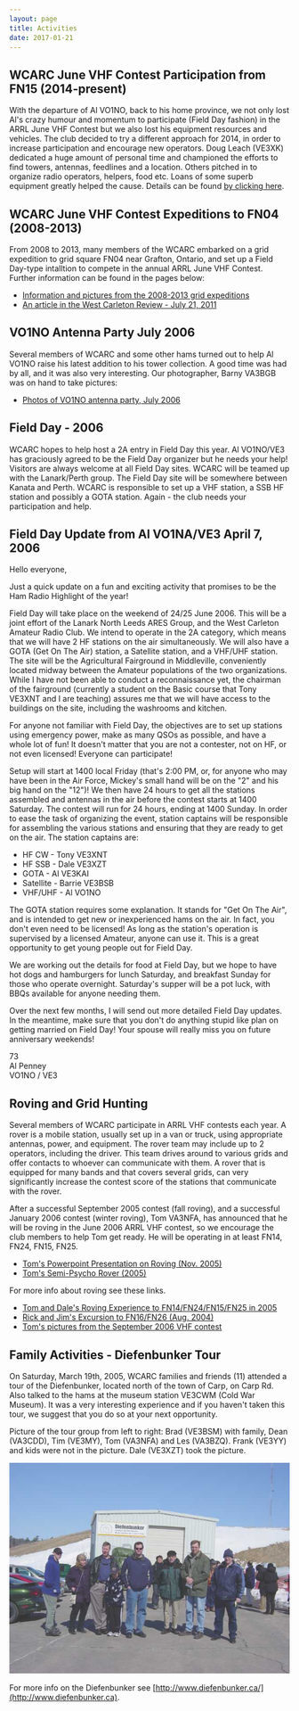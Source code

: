 ```yaml
---
layout: page
title: Activities
date: 2017-01-21
---
```


## WCARC June VHF Contest Participation from FN15 (2014-present)

With the departure of Al VO1NO, back to his home province, we not only lost Al's crazy humour and momentum to participate (Field Day fashion) in the ARRL June VHF
Contest but we also lost his equipment resources and vehicles. The club decided to try a different approach for 2014, in order to increase participation and encourage
new operators. Doug Leach (VE3XK) dedicated a huge amount of personal time and championed the efforts to find towers, antennas, feedlines and a location. Others pitched in to organize radio operators, helpers,
food etc. Loans of some superb equipment greatly helped the cause.
Details can be found [by clicking here](june_vhf_contest_2014.html).

## WCARC June VHF Contest Expeditions to FN04 (2008-2013)

From 2008 to 2013, many members of the WCARC embarked on a grid expedition to grid square FN04 near Grafton, Ontario, and set up a Field Day-type intalltion to compete in the annual
ARRL June VHF Contest. Further information can be found in the pages below:

* [Information and pictures from the 2008-2013 grid expeditions](extra.html)
* [An article in the West Carleton Review - July 21, 2011](news/press1.html)

## VO1NO Antenna Party July 2006

Several members of WCARC and some other hams turned out to help Al VO1NO raise his latest addition to his tower collection. A good time was had by all, and
it was also very interesting. Our photographer, Barny VA3BGB was on hand to take pictures:

* [Photos of VO1NO antenna party, July 2006](vo1noantparty/vo1noant.html)

## Field Day - 2006

WCARC hopes to help host a 2A entry in Field Day this year. Al VO1NO/VE3 has graciously agreed to be the Field Day organizer but he needs your help! Visitors
are always welcome at all Field Day sites. WCARC will be teamed up with the Lanark/Perth group. The Field Day site will be somewhere between Kanata and Perth.
WCARC is responsible to set up a VHF station, a SSB HF station and possibly a GOTA station. Again - the club needs your participation and help.

## Field Day Update from Al VO1NA/VE3 April 7, 2006

Hello everyone,

Just a quick update on a fun and exciting activity that promises to be the Ham Radio Highlight of the year!

Field Day will take place on the weekend of 24/25 June 2006.  This will be a joint effort of the Lanark North Leeds ARES Group, and the West Carleton Amateur Radio Club.  We intend to operate in the 2A category, which means that we will have 2 HF stations on the air simultaneously.   We will also have a GOTA (Get On The Air) station, a Satellite station, and a VHF/UHF station.  The site will be the Agricultural Fairground in Middleville,
conveniently located midway between the Amateur populations of the two organizations.  While I have not been able to conduct a reconnaissance yet,
the chairman of the fairground (currently a student on the Basic course that Tony VE3XNT and I are teaching) assures me that we will have access to the
buildings on the site, including the washrooms and kitchen.

For anyone not familiar with Field Day, the objectives are to set up stations using emergency power, make as many QSOs as possible, and have a
whole lot of fun!  It doesn't matter that you are not a contester, not on HF, or not even licensed!  Everyone can participate!

Setup will start at 1400 local Friday (that's 2:00 PM, or, for anyone who may have been in the Air Force, Mickey's small hand will be on the "2" and
his big hand on the "12")!  We then have 24 hours to get all the stations assembled and antennas in the air before the contest starts at 1400
Saturday.  The contest will run for 24 hours, ending at 1400 Sunday.  In order to ease the task of organizing the event, station captains will be
responsible for assembling the various stations and ensuring that they are ready to get on the air.  The station captains are:

* HF CW - Tony VE3XNT
* HF SSB - Dale VE3XZT
* GOTA - Al VE3KAI
* Satellite - Barrie VE3BSB
* VHF/UHF - Al VO1NO

The GOTA station requires some explanation.  It stands for "Get On The Air", and is intended to get new or inexperienced hams on the air.  In fact, you don't even need to be licensed!  As long as the station's operation is supervised by a licensed Amateur, anyone can use it.  This is a great
opportunity to get young people out for Field Day.

We are working out the details for food at Field Day, but we hope to have hot dogs and hamburgers for lunch Saturday, and breakfast Sunday for those who operate overnight.  Saturday's supper will be a pot luck, with BBQs available for anyone needing them.

Over the next few months, I will send out more detailed Field Day updates. In the meantime, make sure that you don't do anything stupid like plan on
getting married on Field Day!  Your spouse will really miss you on future anniversary weekends!

73  
Al Penney  
VO1NO / VE3

## Roving and Grid Hunting

Several members of WCARC participate in ARRL VHF contests each year. A rover is a mobile station, usually set up in a van or truck, using appropriate antennas, power, and equipment. The rover team may include up to 2 operators, including the driver. This team drives around to various grids and offer contacts to whoever can communicate with them. A rover that is equipped for many bands and that covers several grids, can very significantly increase the contest score of the stations that communicate with the rover.

After a successful September 2005 contest (fall roving), and a successful January 2006 contest (winter roving), Tom VA3NFA, has announced that he will be roving in the June 2006 ARRL VHF contest, so we encourage the club members to help Tom get ready. He will be operating in at least FN14, FN24, FN15, FN25.

* [Tom's Powerpoint Presentation on Roving (Nov. 2005)](va3nfa_rover_ppt/OVMRC-ROVER.htm)
* [Tom's Semi-Psycho Rover (2005)](presentations/00_va3nfasemipsycho.html)

For more info about roving see these links.

* [Tom and Dale's Roving Experience to FN14/FN24/FN15/FN25 in 2005](presentations/00_va3nfarover.html)
* [Rick and Jim's Excursion to FN16/FN26 (Aug. 2004)](presentations/00_ve3cvgrover.html)
* [Tom's pictures from the September 2006 VHF contest](http://va3nfa.blogspot.ca/2006_09_01_archive.html)

## Family Activities - Diefenbunker Tour

On Saturday, March 19th, 2005, WCARC families and friends (11) attended a tour of the Diefenbunker, located north of the town of Carp, on Carp Rd. Also talked to the hams at the museum station VE3CWM (Cold War Museum). It was a very interesting experience and if you haven't taken this tour, we suggest that you do so at your next opportunity.

Picture of the tour group from left to right: Brad (VE3BSM) with family, Dean (VA3CDD), Tim (VE3MY), Tom (VA3NFA) and Les (VA3BZQ).
Frank (VE3YY) and kids were not in the picture. Dale (VE3XZT) took the picture.

![tour group](images/tour2.jpg)

For more info on the Diefenbunker see [http://www.diefenbunker.ca/](http://www.diefenbunker.ca).
